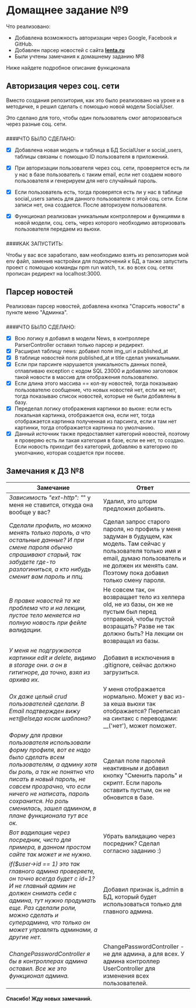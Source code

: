 # Домащнее задание №9

Что реализовано:

- Добавлена возможность авторизации через Google, Facebook и GitHub.
- Добавлен парсер новостей с сайта **[lenta.ru](http://lenta.ru)**
- Были учтены замечания к домашнему заданию №8

Ниже найдете подробное описание функционала

## Авторизация через соц. сети

Вместо создания репозитория, как это было реализовано на уроке и в методичке, я решил сделать с помощью новой модели SocialUser.

Это сделано для того, чтобы один пользователь смог авторизоваться через разные соц. сети.

###
####ЧТО БЫЛО СДЕЛАНО:

- [x] Добавлена новая модель и таблица в БД SocialUser и social_users, таблицы связаны с помощью ID пользователя в приложений.

- [x] При авторизации пользователя через соц. сети, проверяется есть ли у нас в базе пользователь с таким email, если нет создаем нового пользователя и генерируем для него случайный пароль.

- [x] Если пользователь есть, тогда проверятся есть ли у нас в таблице social_users запись для данного пользователя с этой соц. сети. Если записи нет, она создается. После авторизуем пользователя. 

- [x] Функционал реализован уникальным контроллером и функциями в новой модели, соц. сеть, через которого необходимо авторизовать пользователя передаем из вьюхи.

###
####КАК ЗАПУСТИТЬ:

Чтобы у вас все заработало, вам необходимо взять из репозитория мой env файл, заменив настройки для подключений к БД, а также запустить проект с помощью команды npm run watch, т.к. во всех соц. сетях прописан редирект на localhost:3000.
 

## Парсер новостей

Реализован парсер новостей, добавлена кнопка "Спарсить новости" в пункте меню "Админка". 

###
####ЧТО БЫЛО СДЕЛАНО:

- [x] Всю логику я добавил в модели News, в контроллере ParserController оставил только парсер и редирект.
- [x] Расширил таблицу news: добавил поля img_uri и published_at
- [x] В таблице новостей поля published_at и title сделал уникальными.
- [x] Если при парсинге нарушается уникальность данных полей, отлавливаю exception с кодом SQL 23000 и добавляю заголовок такой новости в массив для отображения пользователю.
- [x] Если длина этого массива == кол-ву новостей, тогда показываю пользователю сообщение, что новых новостей нет, если же нет, тогда показываю список новостей, которые не были добавлены в базу.
- [x] Переделал логику отображения картинки во вьюхе: если есть локальная картинка, отображается она, если нет, тогда отображается картинка полученная из парсинга, если и там нет картинки, тогда отображается картинка по умолчанию.
- [x] Данный источник также предоставляет категорий новостей, поэтому я проверяю есть ли такая категория в базе, если ее нет, то создаю. Если новость приходит без категорий, добавляю в категорию по умолчанию, которая создается при посеве.

## Замечания к ДЗ №8

Замечание | Ответ
------------ | -------------
*Зависимость "ext-http": "*" у меня не ставится, откуда она вообще у вас? | Удалил, это шторм предложил добаивть.
*Сделали профиль, но можно менять только пароль, а что остальные данные? И при смене пароля обычно спрашивают старый, так забудете где-то разлогиниться, а кто нибудь сменит вам пароль и ппц.* | Сделал запрос старого пароля, но профиль у меня задуман в будущем, как модель. Там сейчас у пользователя только имя и email, думаю пользователь и не должен их менять сам. Поэтому пока добавил только смену пароля.
*В правке новостей та же проблема что и на лекции, пустое тело меняется на полную новость при фейле валидации.* | Не совсем так, он возвращает тело из хелпера old, не из базы, он же не пустым был перед отправкой, чтобы пустой возращать? Разве не так должно быть? На лекции он возвращал из базы.
*У меня не подгружаются картинки edit и delete, видимо в storage они. а он в гитигноре, да точно, взял из архива их.* | Добавил в исключения в .gitignore, сейчас должно загрузиться.
*Ох даже целый crud пользователей сделали. В Email подтвержден вижу нет@elseда косяк шаблона?* | У меня отображается нормально. Может у вас из-за кеша вьюхи так отображается? Переписал на синтакс с переводами: __('нет'), может поможет.
*Форму для правки пользователя использовали форму профиля, вот ее надо было сделать всем пользователям, а админу хотя бы роль, а так не понятно что писать в новый пароль, не совсем прозрачно, что если ничего не написать, пароль сохранится. Но роль сменилась, зашел админом, в плане функционала тут все ок.* | Сделал поле паролей неактивным и добавил кнопку "Сменить пароль" и скрипт. Если пароль оставить пустым, он не обновится в базе.
*Вот вадилация через посредник, чисто для примера, в данном простом сайте так может и не нужно.* | Убрать валидацию через посредник? Сделал согласно заданию :)
*if($user->id == 1) это так главного админа проверяете, он точно всегда будет с id=1? И не главный админ не должен снимать себя с админа, тут нужно продумать еще. Раз сделали роли, можно сделать и суперадмина, что только он может управлять админами, а другие нет.* | Добавил признак is_admin в БД, который будет использоваться только для главного админа.
*ChangePasswordController я бы в контроллерах админа оставил. Все же это функционал админа.* |  ChangePasswordController - не для админа, а для всех. У админа контроллер UserController для изменения всех пользователей.

#### Спасибо! Жду новых замечаний.
